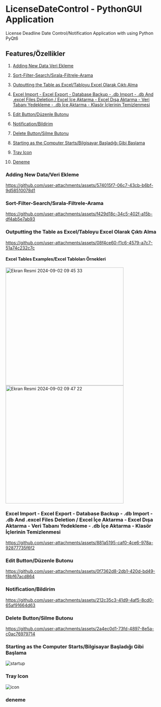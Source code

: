 # LicenseDateControl - PythonGUI Application
License Deadline Date Control/Notification Application with using Python PyQt6
## Features/Özellikler

1. [Adding New Data Veri Ekleme](#adding-new-data-veri-ekleme)

2. [Sort-Filter-Search/Sırala-Filtrele-Arama](#sort-filter-searchsırala-filtrele-arama)

3. [Outputting the Table as Excel/Tabloyu Excel Olarak Çıktı Alma](#outputting-the-table-as-exceltabloyu-excel-olarak-çıktı-alma)

4. [Excel Import - Excel Export - Database Backup - .db Import - .db And .excel Files Deletion / Excel İçe Aktarma - Excel Dışa Aktarma - Veri Tabanı Yedekleme - .db İçe Aktarma - Klasör İçlerinin Temizlenmesi](#excel-import---excel-export---database-backup---db-import---db-and-excel-files-deletion--excel-içe-aktarma---excel-dışa-aktarma---veri-tabanı-yedekleme---db-içe-aktarma---klasör-içlerinin-temizlenmesi)

5. [Edit Button/Düzenle Butonu](#edit-buttondüzenle-butonu)

6. [Notification/Bildirim](#notificationbildirim)

7. [Delete Button/Silme Butonu](#delete-buttonsme-butonu)

8. [Starting as the Computer Starts/Bilgisayar Başladığı Gibi Başlama](#starting-as-the-computer-startsbilgisayar-başladığı-gibi-başlama)

9. [Tray Icon](#tray-icon)

10. [Deneme](#deneme)

### Adding New Data/Veri Ekleme


https://github.com/user-attachments/assets/574015f7-06c7-43cb-b6bf-9d58510078d1

### Sort-Filter-Search/Sırala-Filtrele-Arama

https://github.com/user-attachments/assets/f429d18c-34c5-402f-a15b-df4ab5e7ab93


### Outputting the Table as Excel/Tabloyu Excel Olarak Çıktı Alma



https://github.com/user-attachments/assets/08f4ce60-f1c6-4579-a7c7-51a74c232c7c


#### Excel Tables Examples/Excel Tabloları Örnekleri
<img width="384" alt="Ekran Resmi 2024-09-02 09 45 33" src="https://github.com/user-attachments/assets/1abb40de-f334-4795-b6db-8e996f8ac270">
<img width="384" alt="Ekran Resmi 2024-09-02 09 47 22" src="https://github.com/user-attachments/assets/ec92afd9-9aa2-4d18-8645-d13128da4a67">


### Excel Import - Excel Export - Database Backup - .db Import - .db And .excel Files Deletion / Excel İçe Aktarma - Excel Dışa Aktarma - Veri Tabanı Yedekleme - .db İçe Aktarma - Klasör İçlerinin Temizlenmesi


https://github.com/user-attachments/assets/881a5195-caf0-4ce6-978a-92877735f6f2


### Edit Button/Düzenle Butonu



https://github.com/user-attachments/assets/0f7362d8-2db1-420d-bd49-f8bf67acd864

### Notification/Bildirim

https://github.com/user-attachments/assets/212c35c3-41d9-4af5-8cd0-65af91664d63

### Delete Button/Silme Butonu



https://github.com/user-attachments/assets/2a4ec0d1-73fd-4897-8e5a-c0ac76979714


### Starting as the Computer Starts/Bilgisayar Başladığı Gibi Başlama
![startup](https://github.com/user-attachments/assets/a7ed1f8c-96a9-426d-8b21-0c35d1e0321b)


### Tray Icon

![icon](https://github.com/user-attachments/assets/ec857d9d-0e97-4080-a65d-1b7b28d66131)


### deneme



